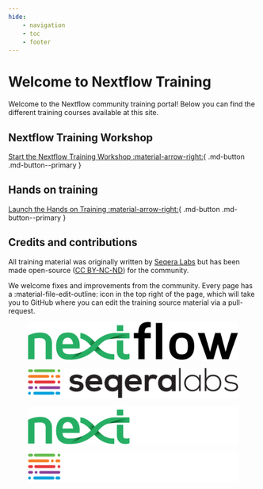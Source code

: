 ```yaml
---
hide:
    - navigation
    - toc
    - footer
---
```


# Welcome to Nextflow Training

Welcome to the Nextflow community training portal!
Below you can find the different training courses available at this site.

## Nextflow Training Workshop

[Start the Nextflow Training Workshop :material-arrow-right:](basic_training/index.md){ .md-button .md-button--primary }

## Hands on training

[Launch the Hands on Training :material-arrow-right:](hands_on/index.md){ .md-button .md-button--primary }

## Credits and contributions

All training material was originally written by [Seqera Labs](https://seqera.io) but has been made open-source ([CC BY-NC-ND](https://creativecommons.org/licenses/by-nc-nd/4.0/)) for the community.

We welcome fixes and improvements from the community.
Every page has a :material-file-edit-outline: icon in the top right of the page, which will take you to GitHub where you can edit the training source material via a pull-request.

<figure markdown class="homepage_logos">

![Nextflow](assets/img/nextflow_logo.svg#only-light)

![Seqera Labs](assets/img/seqera_logo.svg#only-light)

![Nextflow](assets/img/nextflow_logo_dark.svg#only-dark)

![Seqera Labs](assets/img/seqera_logo_dark.svg#only-dark)

</figure>
